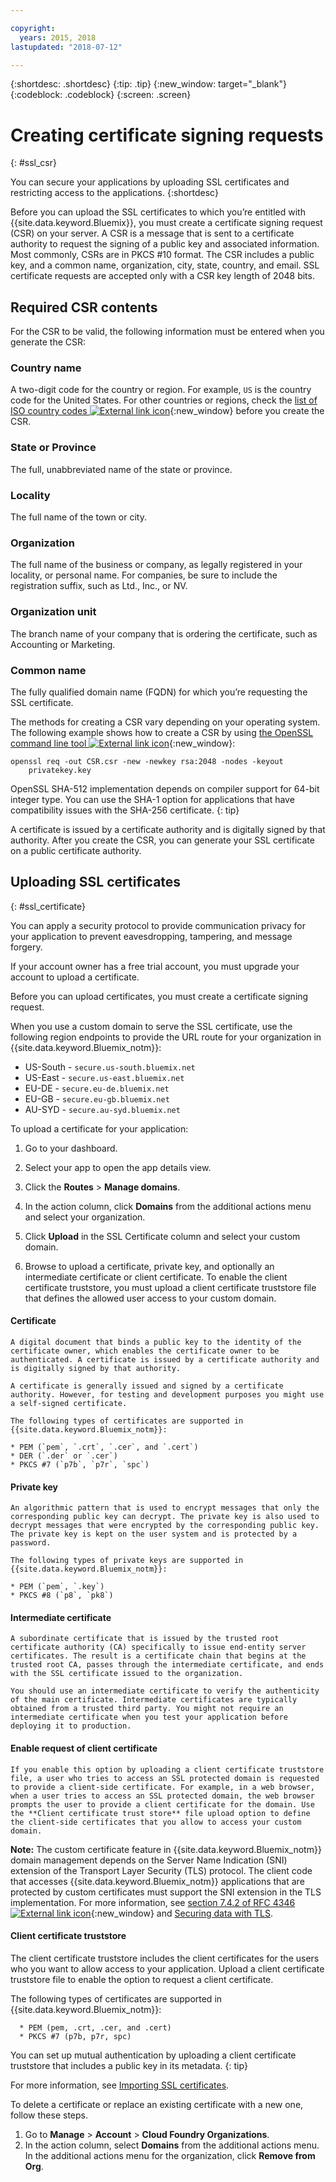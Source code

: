 ```yaml
---

copyright:
  years: 2015, 2018
lastupdated: "2018-07-12"

---
```


{:shortdesc: .shortdesc}
{:tip: .tip}
{:new_window: target="_blank"}
{:codeblock: .codeblock}
{:screen: .screen}

# Creating certificate signing requests
{: #ssl_csr}

You can secure your applications by uploading SSL certificates and restricting access to the applications.
{:shortdesc}

Before you can upload the SSL certificates to which you’re entitled with {{site.data.keyword.Bluemix}}, you must create a certificate signing request (CSR) on your server. A CSR is a message that is sent to a certificate authority to request the signing of a public key and associated information. Most commonly, CSRs are in PKCS #10 format. The CSR includes a public key, and a common name, organization, city, state, country, and email. SSL certificate requests are accepted only with a CSR key length of 2048 bits.

## Required CSR contents

For the CSR to be valid, the following information must be entered when you generate the CSR:

### Country name

  A two-digit code for the country or region. For example, `US` is the country code for the United States. For other countries or regions, check the [list of ISO country codes ![External link icon](../icons/launch-glyph.svg "External link icon")](https://www.iso.org/obp/ui/#search){:new_window} before you create the CSR.

### State or Province

  The full, unabbreviated name of the state or province.

### Locality

  The full name of the town or city.

### Organization

  The full name of the business or company, as legally registered in your locality, or personal name. For companies, be sure to include the registration suffix, such as Ltd., Inc., or NV.

### Organization unit

  The branch name of your company that is ordering the certificate, such as Accounting or Marketing.

### Common name

  The fully qualified domain name (FQDN) for which you’re requesting the SSL certificate.

The methods for creating a CSR vary depending on your operating system. The following example shows how to create a CSR by using [the OpenSSL command line tool ![External link icon](../icons/launch-glyph.svg "External link icon")](http://www.openssl.org/){:new_window}:

```
openssl req -out CSR.csr -new -newkey rsa:2048 -nodes -keyout
    privatekey.key
```

OpenSSL SHA-512 implementation depends on compiler support for 64-bit integer type. You can use the SHA-1 option for applications that have compatibility issues with the SHA-256 certificate.
{: tip}

A certificate is issued by a certificate authority and is digitally signed by that authority. After you create the CSR, you can generate your SSL certificate on a public certificate authority.

## Uploading SSL certificates
{: #ssl_certificate}

You can apply a security protocol to provide communication privacy for your application to prevent eavesdropping, tampering, and message forgery.

If your account owner has a free trial account, you must upgrade your account to upload a certificate.

Before you can upload certificates, you must create a certificate signing request.

When you use a custom domain to serve the SSL certificate, use the following region endpoints to provide the URL route for your organization in {{site.data.keyword.Bluemix_notm}}:

* US-South - `secure.us-south.bluemix.net`
* US-East - `secure.us-east.bluemix.net`
* EU-DE - `secure.eu-de.bluemix.net`
* EU-GB - `secure.eu-gb.bluemix.net`
* AU-SYD - `secure.au-syd.bluemix.net`

To upload a certificate for your application:

1. Go to your dashboard.

2. Select your app to open the app details view.

3. Click the **Routes** > **Manage domains**.

4. In the action column, click **Domains** from the additional actions menu and select your organization.

5. Click **Upload** in the SSL Certificate column and select your custom domain.

6. Browse to upload a certificate, private key, and optionally an intermediate certificate or client certificate. To enable the client certificate truststore, you must upload a client certificate truststore file that defines the allowed user access to your custom domain.

  #### Certificate

    A digital document that binds a public key to the identity of the certificate owner, which enables the certificate owner to be authenticated. A certificate is issued by a certificate authority and is digitally signed by that authority.

    A certificate is generally issued and signed by a certificate authority. However, for testing and development purposes you might use a self-signed certificate.

    The following types of certificates are supported in {{site.data.keyword.Bluemix_notm}}:

	* PEM (`pem`, `.crt`, `.cer`, and `.cert`)
	* DER (`.der` or `.cer`)
	* PKCS #7 (`p7b`, `p7r`, `spc`)

  #### Private key

    An algorithmic pattern that is used to encrypt messages that only the corresponding public key can decrypt. The private key is also used to decrypt messages that were encrypted by the corresponding public key. The private key is kept on the user system and is protected by a password.

    The following types of private keys are supported in {{site.data.keyword.Bluemix_notm}}:

    * PEM (`pem`, `.key`)
    * PKCS #8 (`p8`, `pk8`)

  #### Intermediate certificate

    A subordinate certificate that is issued by the trusted root certificate authority (CA) specifically to issue end-entity server certificates. The result is a certificate chain that begins at the trusted root CA, passes through the intermediate certificate, and ends with the SSL certificate issued to the organization.

    You should use an intermediate certificate to verify the authenticity of the main certificate. Intermediate certificates are typically obtained from a trusted third party. You might not require an intermediate certificate when you test your application before deploying it to production.

  #### Enable request of client certificate

    If you enable this option by uploading a client certificate truststore file, a user who tries to access an SSL protected domain is requested to provide a client-side certificate. For example, in a web browser, when a user tries to access an SSL protected domain, the web browser prompts the user to provide a client certificate for the domain. Use the **Client certificate trust store** file upload option to define the client-side certificates that you allow to access your custom domain.

  **Note:** The custom certificate feature in {{site.data.keyword.Bluemix_notm}} domain management depends on the Server Name Indication (SNI) extension of the Transport Layer Security (TLS) protocol. The client code that accesses {{site.data.keyword.Bluemix_notm}} applications that are protected by custom certificates must support the SNI extension in the TLS implementation. For more information, see [section 7.4.2 of RFC 4346 ![External link icon](../icons/launch-glyph.svg "External link icon")](http://tools.ietf.org/html/rfc4346#section-7.4.2){:new_window} and [Securing data with TLS](/docs/get-support/appsectls.html).

  #### Client certificate truststore

  The client certificate truststore includes the client certificates for the users who you want to allow access to your application. Upload a client certificate truststore file to enable the option to request a client certificate.

   The following types of certificates are supported in {{site.data.keyword.Bluemix_notm}}:

      * PEM (pem, .crt, .cer, and .cert)
      * PKCS #7 (p7b, p7r, spc)

  You can set up mutual authentication by uploading a client certificate truststore that includes a public key in its metadata.
  {: tip}

For more information, see [Importing SSL certificates](/docs/infrastructure/ssl-certificates/import-ssl-certificate.html#import-an-ssl-certificate).

To delete a certificate or replace an existing certificate with a new one, follow these steps.

1. Go to **Manage** > **Account** > **Cloud Foundry Organizations**.
2. In the action column, select **Domains** from the additional actions menu. In the additional actions menu for the organization, click **Remove from Org**.

